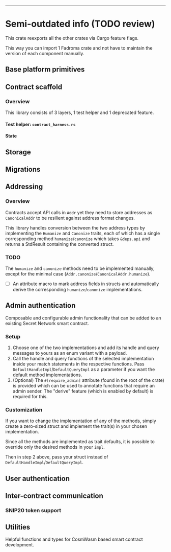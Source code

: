 
---

# Semi-outdated info (TODO review)

This crate reexports all the other crates
via Cargo feature flags.

This way you can import 1 Fadroma crate
and not have to maintain the version
of each component manually.

## Base platform primitives

## Contract scaffold

### Overview

This library consists of 3 layers, 1 test helper and 1 deprecated feature.

#### Test helper: `contract_harness.rs`

#### State

## Storage

## Migrations

## Addressing

### Overview

Contracts accept API calls in `Addr`
yet they need to store addresses as `CanonicalAddr`
to be resilient against address format changes.

This library handles conversion between the two address types
by implementing the `Humanize` and `Canonize` traits, each of
which has a single corresponding method `humanize`/`canonize`
which takes `&deps.api` and returns a StdResult containing the
converted struct.

### TODO

The `humanize` and `canonize` methods need to be implemented manually,
except for the minimal case (`Addr.canonize`/`CanonicalAddr.humanize`).

* [ ] An attribute macro to mark address fields in structs
      and automatically derive the corresponding
      `humanize`/`canonize` implementations.

## Admin authentication

Composable and configurable admin functionality
that can be added to an existing Secret Network smart contract.

### Setup

1. Choose one of the two implementations
   and add its handle and query messages
   to yours as an enum variant with a payload.
2. Call the handle and query functions
   of the selected implementation
   inside your match statements
   in the respective functions.
   Pass `DefaultHandleImpl`/`DefaultQueryImpl` as a parameter
   if you want the default method implementations.
3. (Optional) The `#[require_admin]` attribute
   (found in the root of the crate) is provided
   which can be used to annotate functions
   that require an admin sender.
   The "derive" feature (which is enabled by default) is required for this.

### Customization

If you want to change the implementation of any of the methods,
simply create a zero-sized struct and implement the trait(s)
in your chosen implementation.

Since all the methods are implemented as trait defaults,
it is possible to override only the desired methods in your `impl`.

Then in step 2 above, pass your struct instead of `DefaultHandleImpl`/`DefaultQueryImpl`.

## User authentication

## Inter-contract communication

### SNIP20 token support

## Utilities
Helpful functions and types for CosmWasm based smart contract development.
